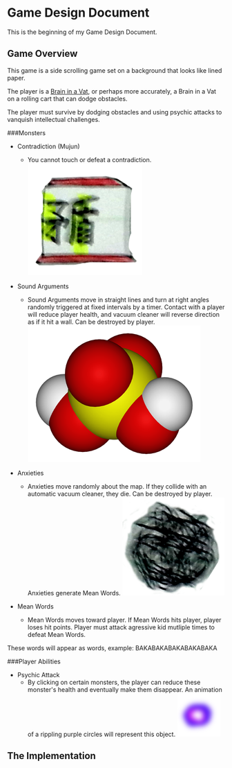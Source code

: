 # Game Design Document
This is the beginning of my Game Design Document. 

## Game Overview
This game is a side scrolling game set on a background that looks like lined 
paper. 

The player is a [Brain in a Vat](http://www.iet.utm.edu/brainvat/), or
perhaps more accurately, a Brain in a Vat on a rolling cart that can dodge
obstacles.

The player must survive by dodging obstacles and using psychic attacks to 
vanquish intellectual challenges.

###Monsters
- Contradiction (Mujun)
    - You cannot touch or defeat a contradiction.
	![Contradiction Monster](/graphics/monsters/contradiction.png)

- Sound Arguments
    - Sound Arguments move in straight lines and turn at right angles 
randomly triggered at fixed intervals by a timer. Contact with a player will
reduce player health, and vacuum cleaner will reverse direction as if it hit
a wall. Can be destroyed by player.
	![Sound Argument Monster](/graphics/monsters/Sulfuric_Acid_Molecule_VdW.png)

- Anxieties
    - Anxieties move randomly about the map. If they collide with an
automatic vacuum cleaner, they die. Can be destroyed by player. Anxieties
generate Mean Words.
	![Anxiety Monster](/graphics/monsters/anxiety.png)

- Mean Words
    - Mean Words moves toward player. If Mean Words hits player, player
loses hit points. Player must attack agressive kid mutliple times to defeat 
Mean Words.

These words will appear as words, example:
BAKABAKABAKABAKABAKA

###Player Abilities

- Psychic Attack
    - By clicking on certain monsters, the player can reduce these monster's
    health and eventually make them disappear. An animation of a rippling
    purple circles will represent this object.
    ![Psychic Attack](/graphics/attacks/psychic_attack.png)


## The Implementation

